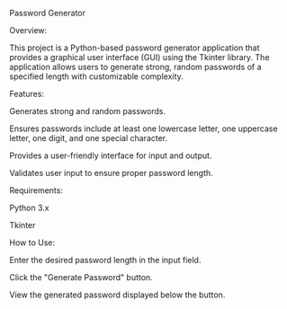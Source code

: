 Password Generator

Overview:

This project is a Python-based password generator application that provides a graphical user interface (GUI) using the Tkinter library. The application allows users to generate strong, random passwords of a specified length with customizable complexity.



Features:

Generates strong and random passwords.

Ensures passwords include at least one lowercase letter, one uppercase letter, one digit, and one special character.

Provides a user-friendly interface for input and output.

Validates user input to ensure proper password length.



Requirements:

Python 3.x

Tkinter 



How to Use:

Enter the desired password length in the input field.

Click the "Generate Password" button.

View the generated password displayed below the button.
